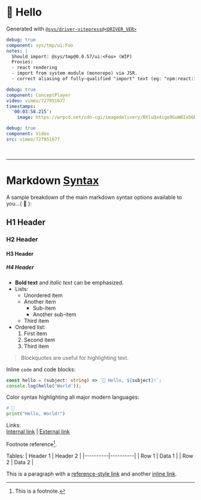 # 👋 Hello

Generated with [`@sys/driver-vitepress@<DRIVER_VER>`](https://jsr.io/@sys/driver-vitepress@<DRIVER_VER>)


```yaml
debug: true
component: sys/tmp/ui:Foo
notes: |
  Should import: @sys/tmp@0.0.57/ui:<Foo> (WIP)
  Provies:
  - react rendering
  - import from system module (monorepo) via JSR.
  - correct aliasing of fully-qualified "import" text (eg: "npm:react:18.0.0" → "react")
```


```yaml
debug: true
component: ConceptPlayer
video: vimeo/727951677
timestamps: 
  '00:03:58.215': 
    image: https://wrpcd.net/cdn-cgi/imagedelivery/BXluQx4ige9GuW0Ia56BHw/28f5b7ed-67d1-419d-8db0-d95ae90e8100/rectcontain3
```



```yaml
debug: true
component: Video
src: vimeo/727951677
```

<p>&nbsp;</p>

---


# Markdown [Syntax](https://markdown-it.github.io/)
A sample breakdown of the main markdown syntax options available to you...( 🐷 ):


## H1 Header
### H2 Header
#### H3 Header
##### H4 Header

- **Bold text** and *italic text* can be emphasized.
- Lists:
  - Unordered item
  - Another item
    - Sub-item
    - Another sub-item
  - Third item
- Ordered list:
  1. First item
  2. Second item
  3. Third item

> Blockquotes are useful for highlighting text.

Inline `code` and code blocks:

```ts
const hello = (subject: string) => `👋 Hello, ${subject}!`;
console.log(hello('World'));
```


Color syntax highlighting all major modern languages:

```python
# 👋
print("Hello, World!")
```


Links:  
[Internal link](#section) | [External link](https://example.com)  

Footnote reference[^1].

Tables:
| Header 1 | Header 2 |
|----------|----------|
| Row 1    | Data 1   |
| Row 2    | Data 2   |

[^1]: This is a footnote.

This is a paragraph with a [reference-style link][ref] and another [inline link](https://example.com).

[ref]: https://example.com "Optional title"
